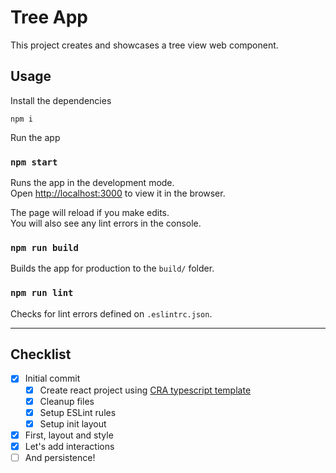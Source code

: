 # Tree App

This project creates and showcases a tree view web component.

## Usage

Install the dependencies

`npm i`

Run the app

### `npm start`

Runs the app in the development mode.\
Open [http://localhost:3000](http://localhost:3000) to view it in the browser.

The page will reload if you make edits.\
You will also see any lint errors in the console.

### `npm run build`

Builds the app for production to the `build/` folder.


### `npm run lint`


Checks for lint errors defined on `.eslintrc.json`.


------ 

## Checklist
- [x] Initial commit 
    - [x] Create react project using [CRA typescript template](https://create-react-app.dev/docs/adding-typescript)
    - [x] Cleanup files
    - [x] Setup ESLint rules
    - [x] Setup init layout
- [x] First, layout and style
- [x] Let's add interactions
- [ ] And persistence!